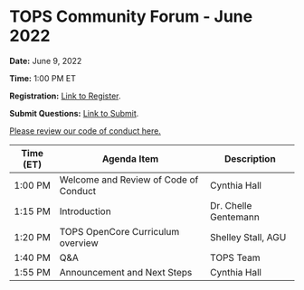 # TOPS Community Forum - June 2022


**Date:** June 9, 2022


**Time:** 1:00 PM ET

**Registration:** [Link to Register](https://go.nasa.gov/3G1PmlT).

**Submit Questions:** [Link to Submit](https://nasa.cnf.io/sessions/kzbb/#!/dashboard).

[Please review our code of conduct here.](../Community_Forums/code_of_conduct.md)



| **Time (ET)** | **Agenda Item**                            | **Description**       |
|---------------|--------------------------------------------|-----------------------|
| 1:00 PM       | Welcome and Review of Code of Conduct      | Cynthia Hall          |
| 1:15 PM       | Introduction                               | Dr. Chelle Gentemann  |
| 1:20 PM       | TOPS OpenCore Curriculum overview          | Shelley Stall, AGU    |
| 1:40 PM       | Q&A                                        | TOPS Team             |
| 1:55 PM       | Announcement and Next Steps                | Cynthia Hall          |
